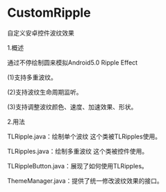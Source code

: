 # CustomRipple
自定义安卓控件波纹效果

1.概述

通过不停绘制圆来模拟Android5.0 Ripple Effect

(1)支持多重波纹。

(2)支持波纹生命周期监听。

(3)支持调整波纹颜色、速度、加速效果、形状。
  
2.用法

TLRipple.java：绘制单个波纹 这个类被TLRipples使用。

TLRipples.java：绘制多重波纹 这个类被控件使用。

TLRippleButton.java：展现了如何使用TLRipples。

ThemeManager.java：提供了统一修改波纹效果的接口。

